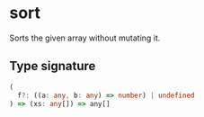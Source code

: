# sort

Sorts the given array without mutating it.

## Type signature

<!-- prettier-ignore-start -->
```typescript
(
  f?: ((a: any, b: any) => number) | undefined
) => (xs: any[]) => any[]
```
<!-- prettier-ignore-end -->

